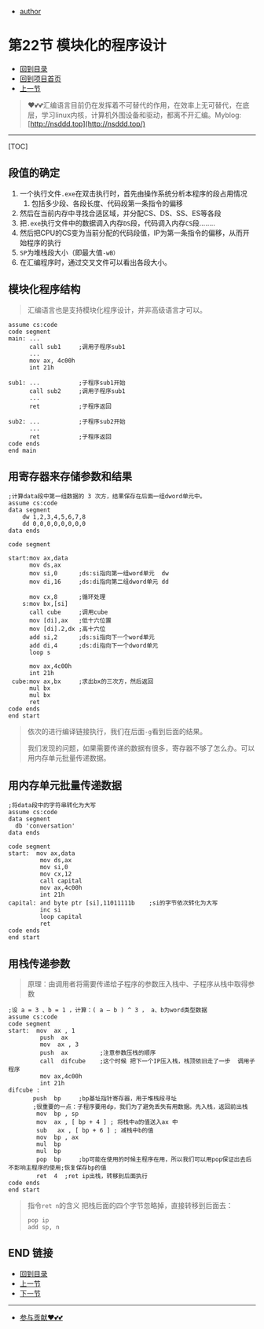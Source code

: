 + [author](https://github.com/3293172751)

# 第22节 模块化的程序设计

+ [回到目录](../README.md)
+ [回到项目首页](../../README.md)
+ [上一节](21.md)
> ❤️💕💕汇编语言目前仍在发挥着不可替代的作用，在效率上无可替代，在底层，学习linux内核，计算机外围设备和驱动，都离不开汇编。Myblog:[http://nsddd.top](http://nsddd.top/)
---
[TOC]

## 段值的确定

1. 一个执行文件`.exe`在双击执行时，首先由操作系统分析本程序的段占用情况
   1. 包括多少段、各段长度、代码段第一条指令的偏移
2. 然后在当前内存中寻找合适区域，并分配CS、DS、SS、ES等各段
3. 把`.exe`执行文件中的数据调入内存`DS`段，代码调入内存`CS`段……..
4. 然后把CPU的CS变为当前分配的代码段值，IP为第一条指令的偏移，从而开始程序的执行
5. `SP`为堆栈段大小（即最大值`-wB）`
6. 在汇编程序时，通过交叉文件可以看出各段大小。



## 模块化程序结构

> 汇编语言也是支持模块化程序设计，并非高级语言才可以。

```assembly
assume cs:code
code segment
main: ...
      call sub1     ;调用子程序sub1
      ...
      mov ax, 4c00h
      int 21h

sub1: ...           ;子程序sub1开始
      call sub2     ;调用子程序sub1
      ...
      ret           ;子程序返回

sub2: ...           ;子程序sub2开始
      ...
      ret           ;子程序返回
code ends
end main
```



## 用寄存器来存储参数和结果

```assembly
;计算data段中第一组数据的 3 次方，结果保存在后面一组dword单元中。
assume cs:code
data segment
    dw 1,2,3,4,5,6,7,8
    dd 0,0,0,0,0,0,0,0
data ends

code segment

start:mov ax,data
      mov ds,ax
      mov si,0      ;ds:si指向第一组word单元  dw
      mov di,16     ;ds:di指向第二组dword单元 dd

      mov cx,8		;循环处理
    s:mov bx,[si]	
      call cube		;调用cube
      mov [di],ax	;低十六位置
      mov [di].2,dx	;高十六位
      add si,2      ;ds:si指向下一个word单元
      add di,4      ;ds:di指向下一个dword单元
      loop s

      mov ax,4c00h
      int 21h
 cube:mov ax,bx		;求出bx的三次方，然后返回
      mul bx
      mul bx
      ret
code ends
end start
```

> 依次的进行编译链接执行，我们在后面`-g`看到后面的结果。
>
> 我们发现的问题，如果需要传递的数据有很多，寄存器不够了怎么办。可以用内存单元批量传递数据。



## 用内存单元批量传递数据

```assembly
;将data段中的字符串转化为大写
assume cs:code
data segment
  db 'conversation'
data ends

code segment
start:  mov ax,data
         mov ds,ax
         mov si,0
         mov cx,12      
         call capital
         mov ax,4c00h
         int 21h
capital: and byte ptr [si],11011111b	;si的字节依次转化为大写
         inc si
         loop capital
         ret
code ends
end start
```



## 用栈传递参数

> 原理：由调用者将需要传递给子程序的参数压入栈中、子程序从栈中取得参数

```assembly
;设 a = 3 、b = 1 ，计算：( a – b ) ^ 3 ， a、b为word类型数据
assume cs:code
code segment
start:  mov  ax , 1
         push  ax
         mov  ax , 3
         push  ax         ;注意参数压栈的顺序
         call  difcube	  ;这个时候 把下一个IP压入栈，栈顶依旧走了一步  调用子程序
         mov ax,4c00h
         int 21h
difcube : 
	   push  bp		;bp基址指针寄存器，用于堆栈段寻址
	   ;很重要的一点：子程序要用dp，我们为了避免丢失有用数据。先入栈，返回前出栈
        mov  bp , sp
        mov  ax , [ bp + 4 ] ; 将栈中a的值送入ax 中
        sub   ax , [ bp + 6 ] ; 减栈中b的值
        mov  bp , ax
        mul  bp
        mul  bp	
        pop  bp		;bp可能在使用的时候主程序在用，所以我们可以用pop保证出去后不影响主程序的使用;恢复保存bp的值
        ret  4	;ret ip出栈，转移到后面执行
code ends
end start
```

> 指令`ret n`的含义 把栈后面的四个字节忽略掉，直接转移到后面去：
>
> ```
> pop ip
> add sp, n 
> ```
>
> 

## END 链接

+ [回到目录](../README.md)
+ [上一节](21.md)
+ [下一节](23.md)
---
+ [参与贡献❤️💕💕](https://github.com/3293172751/Block_Chain/blob/master/Git/git-contributor.md)